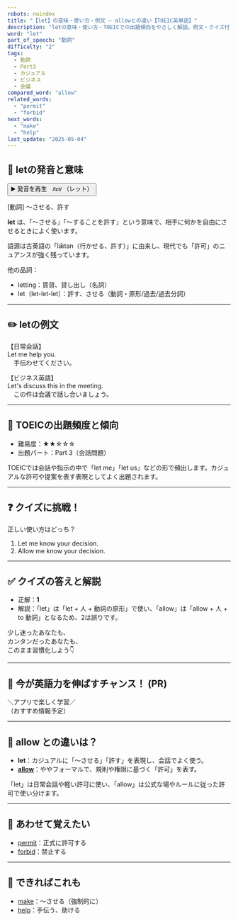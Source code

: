 ```yaml
---
robots: noindex
title: "【let】の意味・使い方・例文 ― allowとの違い【TOEIC英単語】"
description: "letの意味・使い方・TOEICでの出題傾向をやさしく解説。例文・クイズ付きでallowとの違いもわかりやすく学べます。"
word: "let"
part_of_speech: "動詞"
difficulty: "2"
tags:
  - 動詞
  - Part3
  - カジュアル
  - ビジネス
  - 会議
compared_word: "allow"
related_words:
  - "permit"
  - "forbid"
next_words:
  - "make"
  - "help"
last_update: "2025-05-04"
---
```


## 🔰 letの発音と意味

<button class="play-audio" onclick="playTTS('let')">
  <span class="play-audio-main">
    ▶️ 発音を再生　/lɛt/
  </span>
  <span class="play-audio-sub">
    （レット）
  </span>
</button>

[動詞] ～させる、許す

**let** は、「～させる」「～することを許す」という意味で、相手に何かを自由にさせるときによく使います。

語源は古英語の「lǣtan（行かせる、許す）」に由来し、現代でも「許可」のニュアンスが強く残っています。

他の品詞：  
- letting：賃貸、貸し出し（名詞）
- let（let-let-let）：許す、させる（動詞・原形/過去/過去分詞）

---

## ✏️ letの例文

【日常会話】  
Let me help you.  
　手伝わせてください。

【ビジネス英語】  
Let's discuss this in the meeting.  
　この件は会議で話し合いましょう。

---

## 🎯 TOEICの出題頻度と傾向

- 難易度：★★☆☆☆
- 出題パート：Part 3（会話問題）

TOEICでは会話や指示の中で「let me」「let us」などの形で頻出します。カジュアルな許可や提案を表す表現としてよく出題されます。

---

## ❓ クイズに挑戦！

正しい使い方はどっち？

1. Let me know your decision.  
2. Allow me know your decision.

---

## ✅ クイズの答えと解説

- 正解：**1**
- 解説：「let」は「let + 人 + 動詞の原形」で使い、「allow」は「allow + 人 + to 動詞」となるため、2は誤りです。

少し迷ったあなたも、  
カンタンだったあなたも、  
このまま習慣化しよう👇️

---

## 🚀 今が英語力を伸ばすチャンス！ (PR)

<div class="info-center">
＼アプリで楽しく学習／<br>  
（おすすめ情報予定）
</div>

---

## 🤔  allow との違いは？

- **let**：カジュアルに「～させる」「許す」を表現し、会話でよく使う。
- **[allow](/word/allow/)**：ややフォーマルで、規則や権限に基づく「許可」を表す。

「let」は日常会話や軽い許可に使い、「allow」は公式な場やルールに従った許可で使い分けます。

---

## 🧩 あわせて覚えたい

- [permit](/word/permit/)：正式に許可する
- [forbid](/word/forbid/)：禁止する

---

## 📖 できればこれも

- [make](/word/make/)：～させる（強制的に）
- [help](/word/help/)：手伝う、助ける

<!-- cvid: aid29_bid16 -->
